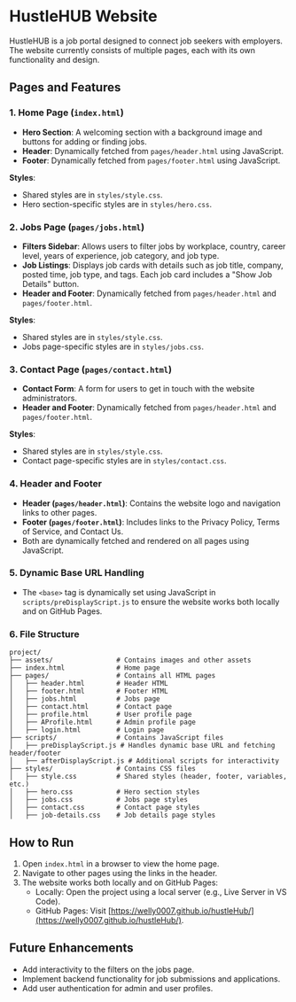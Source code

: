 # HustleHUB Website

HustleHUB is a job portal designed to connect job seekers with employers. The website currently consists of multiple pages, each with its own functionality and design.

## Pages and Features

### 1. **Home Page (`index.html`)**
   - **Hero Section**: A welcoming section with a background image and buttons for adding or finding jobs.
   - **Header**: Dynamically fetched from `pages/header.html` using JavaScript.
   - **Footer**: Dynamically fetched from `pages/footer.html` using JavaScript.

   **Styles**:
   - Shared styles are in `styles/style.css`.
   - Hero section-specific styles are in `styles/hero.css`.

### 2. **Jobs Page (`pages/jobs.html`)**
   - **Filters Sidebar**: Allows users to filter jobs by workplace, country, career level, years of experience, job category, and job type.
   - **Job Listings**: Displays job cards with details such as job title, company, posted time, job type, and tags. Each job card includes a "Show Job Details" button.
   - **Header and Footer**: Dynamically fetched from `pages/header.html` and `pages/footer.html`.

   **Styles**:
   - Shared styles are in `styles/style.css`.
   - Jobs page-specific styles are in `styles/jobs.css`.

### 3. **Contact Page (`pages/contact.html`)**
   - **Contact Form**: A form for users to get in touch with the website administrators.
   - **Header and Footer**: Dynamically fetched from `pages/header.html` and `pages/footer.html`.

   **Styles**:
   - Shared styles are in `styles/style.css`.
   - Contact page-specific styles are in `styles/contact.css`.

### 4. **Header and Footer**
   - **Header (`pages/header.html`)**: Contains the website logo and navigation links to other pages.
   - **Footer (`pages/footer.html`)**: Includes links to the Privacy Policy, Terms of Service, and Contact Us.
   - Both are dynamically fetched and rendered on all pages using JavaScript.

### 5. **Dynamic Base URL Handling**
   - The `<base>` tag is dynamically set using JavaScript in `scripts/preDisplayScript.js` to ensure the website works both locally and on GitHub Pages.

### 6. **File Structure**

```
project/
├── assets/                # Contains images and other assets
├── index.html             # Home page
├── pages/                 # Contains all HTML pages
│   ├── header.html        # Header HTML
│   ├── footer.html        # Footer HTML
│   ├── jobs.html          # Jobs page
│   ├── contact.html       # Contact page
│   ├── profile.html       # User profile page
│   ├── AProfile.html      # Admin profile page
│   ├── login.html         # Login page
├── scripts/               # Contains JavaScript files
│   ├── preDisplayScript.js # Handles dynamic base URL and fetching header/footer
│   ├── afterDisplayScript.js # Additional scripts for interactivity
├── styles/                # Contains CSS files
│   ├── style.css          # Shared styles (header, footer, variables, etc.)
│   ├── hero.css           # Hero section styles
│   ├── jobs.css           # Jobs page styles
│   ├── contact.css        # Contact page styles
│   ├── job-details.css    # Job details page styles
```

## How to Run

1. Open `index.html` in a browser to view the home page.
2. Navigate to other pages using the links in the header.
3. The website works both locally and on GitHub Pages:
   - Locally: Open the project using a local server (e.g., Live Server in VS Code).
   - GitHub Pages: Visit [https://welly0007.github.io/hustleHub/](https://welly0007.github.io/hustleHub/).

## Future Enhancements

- Add interactivity to the filters on the jobs page.
- Implement backend functionality for job submissions and applications.
- Add user authentication for admin and user profiles.